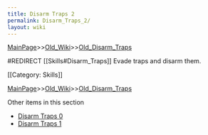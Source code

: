 ```yaml
---
title: Disarm Traps 2
permalink: Disarm_Traps_2/
layout: wiki
---
```


[MainPage](/keeperrl_wiki/ "wikilink")>>[Old_Wiki](/keeperrl_wiki/Old_Wiki "wikilink")>>[Old_Disarm_Traps](/keeperrl_wiki/Old_Disarm_Traps "wikilink")

#REDIRECT [[Skills#Disarm_Traps]]
Evade traps and disarm them.

[[Category: Skills]]

[MainPage](/keeperrl_wiki/ "wikilink")>>[Old_Wiki](/keeperrl_wiki/Old_Wiki "wikilink")>>[Old_Disarm_Traps](/keeperrl_wiki/Old_Disarm_Traps "wikilink")

Other items in this section
-    [Disarm Traps 0](/keeperrl_wiki/Disarm_Traps_0 "wikilink")
-    [Disarm Traps 1](/keeperrl_wiki/Disarm_Traps_1 "wikilink")
